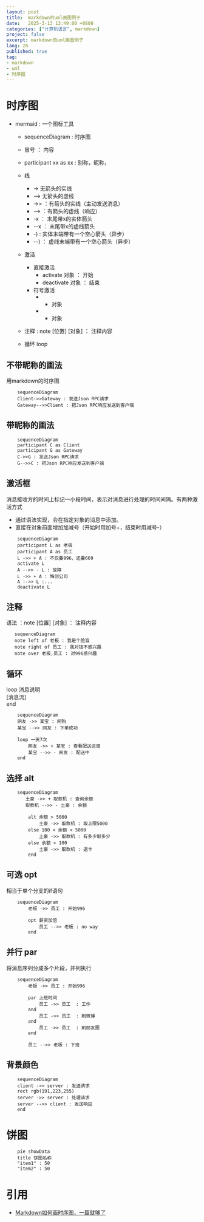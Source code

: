```yaml
---
layout: post
title:  markdown的uml画图例子
date:   2025-3-13 13:49:00 +0800
categories: ["计算机语言", markdown]
project: false
excerpt: markdown的uml画图例子
lang: zh
published: true
tag:
- markdown
- uml
- 时序图
---
```



   

# 时序图

- mermaid : 一个图标工具
   - sequenceDiagram : 时序图

   - 冒号 ： 内容
   - participant xx as xx : 别称，昵称，
   - 线
      - -> 无箭头的实线
	  - --> 无箭头的虚线
	  - ->> ：有箭头的实线（主动发送消息）
      - --> ：有箭头的虚线（响应）
	  - -x ： 末尾带x的实体箭头
	  - --x ： 末尾带x的虚线箭头
	  - -) : 实体末端带有一个空心箭头（异步）
	  - --) ： 虚线末端带有一个空心箭头（异步）
   - 激活
      - 直接激活
	     - activate 对象 ： 开始
		 - deactivate 对象 ： 结束
      - 符号激活
	     - + 对象
		 - - 对象
   - 注释 : note [位置] [对象] ： 注释内容
   - 循环 loop

## 不带昵称的画法
用markdown的时序图  
```mermaid
    sequenceDiagram
	Client->>Gateway : 发送Json RPC请求
	Gateway-->>Client : 把Json RPC响应发送到客户端
```

## 带昵称的画法
```mermaid
    sequenceDiagram
	participant C as Client
	participant G as Gateway
	C->>G : 发送Json RPC请求
	G-->>C : 把Json RPC响应发送到客户端

```

## 激活框
消息接收方的时间上标记一小段时间，表示对消息进行处理的时间间隔。有两种激活方式  
   - 通过语法实现，会在指定对象的消息中添加。
   - 直接在对象前面增加加减号（开始时用加号+，结束时用减号-）

```mermaid
    sequenceDiagram
	participant L as 老板
	participant A as 员工
	L ->> + A : 不仅要996，还要669
	activate L
	A -->> - L : 故障
	L ->> + A : 悔创公司
	A -->> L :...
	deactivate L
``` 
## 注释
语法 ：note [位置] [对象] ： 注释内容

```mermaid
   sequenceDiagram
   note left of 老板 : 我是个脸盲
   note right of 员工 : 我对钱不感兴趣
   note over 老板,员工 : 对996感兴趣
```

## 循环
loop 消息说明  
[消息流]  
end

```mermaid
    sequenceDiagram
	网友 ->> 某宝 : 网购
	某宝 -->> 网友 : 下单成功

	loop 一天7次
		网友 ->> + 某宝 : 查看配送进度
		某宝 -->> - 网友 : 配送中
	end
```
## 选择 alt

```mermaid
    sequenceDiagram
	   土豪 ->> + 取款机 : 查询余额
	   取款机 -->> - 土豪 : 余额

	    alt 余额 > 5000
	        土豪 ->> 取款机 : 取上限5000
	    else 100 < 余额 < 5000
		    土豪 ->> 取款机 : 有多少取多少
		else 余额 < 100
		    土豪 ->> 取款机 : 退卡
		end
```

## 可选 opt
相当于单个分支的if语句
```mermaid
    sequenceDiagram
	    老板 ->> 员工 : 开始996

		opt 薪资加倍
		    员工 -->> 老板 : no way
		end
```

## 并行 par
将消息序列分成多个片段，并列执行

```mermaid
    sequenceDiagram
		老板 ->> 员工 : 开始996

		par 上班时间
			员工 ->> 员工  : 工作
		and 
			员工 ->> 员工  : 刷微博
		and 
			员工 ->> 员工  : 刷朋友圈
		end

		员工 -->> 老板 : 下班

```

## 背景颜色
```mermaid
    sequenceDiagram
	client ->> server : 发送请求
	rect rgb(191,223,255)
	server ->> server : 处理请求
	server -->> client : 发送响应
	end
```


# 饼图
```mermaid
    pie showData
	title 饼图名称
	"item1" : 50
	"item2" : 50
```


# 引用
   - [Markdown如何画时序图，一篇就够了](https://blog.csdn.net/zhw21w/article/details/125749449)
